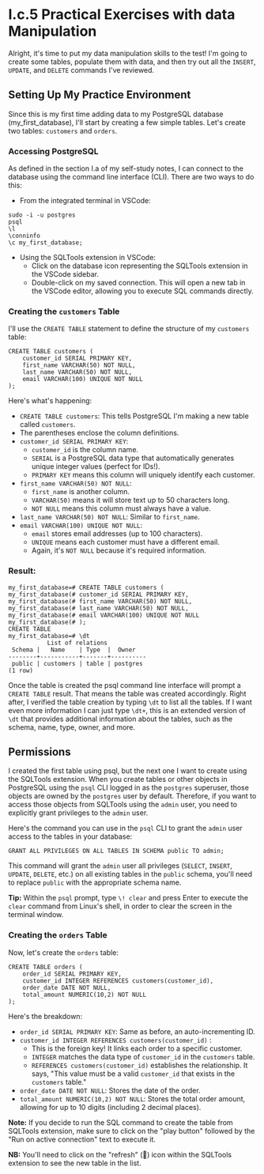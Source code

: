 
# I.c.5 Practical Exercises with data Manipulation
Alright, it's time to put my data manipulation skills to the test! I'm going to create some tables, populate them with data, and then try out all the `INSERT`, `UPDATE`, and `DELETE` commands I've reviewed.

## Setting Up My Practice Environment
Since this is my first time adding data to my PostgreSQL database (my_first_database), I'll start by creating a few simple tables. Let's create two tables: `customers` and `orders`.

### Accessing PostgreSQL
As defined in the section I.a of my self-study notes, I can connect to the database using the command line interface (CLI). There are two ways to do this:
- From the integrated terminal in VSCode:
```
sudo -i -u postgres
psql
\l
\conninfo
\c my_first_database;
```
- Using the SQLTools extension in VSCode:
	- Click on the database icon representing the SQLTools extension in the VSCode sidebar.
	- Double-click on my saved connection.
This will open a new tab in the VSCode editor, allowing you to execute SQL commands directly.

### Creating the `customers` Table
I'll use the `CREATE TABLE` statement to define the structure of my `customers` table:
```
CREATE TABLE customers (
	customer_id SERIAL PRIMARY KEY,
	first_name VARCHAR(50) NOT NULL,
	last_name VARCHAR(50) NOT NULL,
	email VARCHAR(100) UNIQUE NOT NULL
);
```
Here's what's happening:
- `CREATE TABLE customers`: This tells PostgreSQL I'm making a new table called `customers`.
- The parentheses enclose the column definitions.
- `customer_id SERIAL PRIMARY KEY`:
	- `customer_id` is the column name.
	- `SERIAL` is a PostgreSQL data type that automatically generates unique integer values (perfect for IDs!).
	- `PRIMARY KEY` means this column will uniquely identify each customer.
- `first_name VARCHAR(50) NOT NULL`:
	- `first_name` is another column.
	- `VARCHAR(50)` means it will store text up to 50 characters long.
	- `NOT NULL` means this column must always have a value.
- `last_name VARCHAR(50) NOT NULL`: Similar to `first_name`.
- `email VARCHAR(100) UNIQUE NOT NULL`:
	- `email` stores email addresses (up to 100 characters).
	- `UNIQUE` means each customer must have a different email.
	- Again, it's `NOT NULL` because it's required information.

### Result:
```
my_first_database=# CREATE TABLE customers (
my_first_database(# customer_id SERIAL PRIMARY KEY,
my_first_database(# first_name VARCHAR(50) NOT NULL,
my_first_database(# last_name VARCHAR(50) NOT NULL,
my_first_database(# email VARCHAR(100) UNIQUE NOT NULL
my_first_database(# );
CREATE TABLE
my_first_database=# \dt
           List of relations
 Schema |   Name    | Type  |  Owner   
--------+-----------+-------+----------
 public | customers | table | postgres
(1 row)
```
Once the table is created the psql command line interface will prompt a `CREATE TABLE` result. That means the table was created accordingly. Right after, I verified the table creation by typing `\dt` to list all the tables. If I want even more information I can just type `\dt+`, this is an extended version of `\dt` that provides additional information about the tables, such as the schema, name, type, owner, and more.

## Permissions
I created the first table using psql, but the next one I want to create using the SQLTools extension. When you create tables or other objects in PostgreSQL using the `psql` CLI logged in as the `postgres` superuser, those objects are owned by the `postgres` user by default. Therefore, if you want to access those objects from SQLTools using the `admin` user, you need to explicitly grant privileges to the `admin` user.

Here's the command you can use in the `psql` CLI to grant the `admin` user access to the tables in your database:
```
GRANT ALL PRIVILEGES ON ALL TABLES IN SCHEMA public TO admin;
```
This command will grant the `admin` user all privileges (`SELECT`, `INSERT`, `UPDATE`, `DELETE`, etc.) on all existing tables in the `public` schema, you'll need to replace `public` with the appropriate schema name.

**Tip:** Within the `psql` prompt, type `\! clear` and press Enter to execute the `clear` command from Linux's shell, in order to clear the screen in the terminal window.

### Creating the `orders` Table
Now, let's create the `orders` table:
```
CREATE TABLE orders (
	order_id SERIAL PRIMARY KEY,
	customer_id INTEGER REFERENCES customers(customer_id),
	order_date DATE NOT NULL,
	total_amount NUMERIC(10,2) NOT NULL
);
```
Here's the breakdown:
- `order_id SERIAL PRIMARY KEY`: Same as before, an auto-incrementing ID.
- `customer_id INTEGER REFERENCES customers(customer_id)` :
	- This is the foreign key! It links each order to a specific customer.
	- `INTEGER` matches the data type of `customer_id` in the `customers` table.
	- `REFERENCES customers(customer_id)` establishes the relationship. It says, "This value must be a valid `customer_id` that exists in the `customers` table."
- `order_date DATE NOT NULL`: Stores the date of the order.
- `total_amount NUMERIC(10,2) NOT NULL`: Stores the total order amount, allowing for up to 10 digits (including 2 decimal places).

**Note:** If you decide to run the SQL command to create the table from SQLTools extension, make sure to click on the "play button" followed by the "Run on active connection" text to execute it.

**NB:** You'll need to click on the "refresh" (🔄) icon within the SQLTools extension to see the new table in the list.
